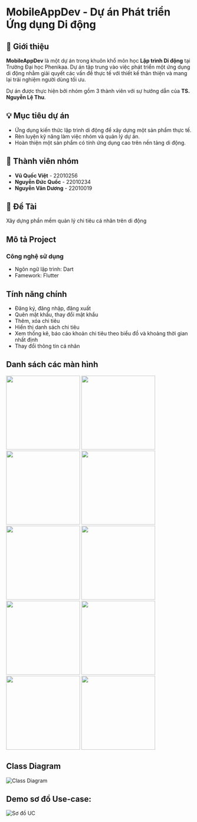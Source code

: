 # MobileAppDev - Dự án Phát triển Ứng dụng Di động  

## 📱 Giới thiệu  
**MobileAppDev** là một dự án trong khuôn khổ môn học **Lập trình Di động** tại Trường Đại học Phenikaa. Dự án tập trung vào việc phát triển một ứng dụng di động nhằm giải quyết các vấn đề thực tế với thiết kế thân thiện và mang lại trải nghiệm người dùng tối ưu.  

Dự án được thực hiện bởi nhóm gồm 3 thành viên với sự hướng dẫn của **TS. Nguyễn Lệ Thu**.  

## 💡 Mục tiêu dự án  
- Ứng dụng kiến thức lập trình di động để xây dựng một sản phẩm thực tế.  
- Rèn luyện kỹ năng làm việc nhóm và quản lý dự án.  
- Hoàn thiện một sản phẩm có tính ứng dụng cao trên nền tảng di động.  

## 👥 Thành viên nhóm  
- **Vũ Quốc Việt** - 22010256  
- **Nguyễn Đức Quốc** - 22010234  
- **Nguyễn Văn Dương** - 22010019  

## 📂 Đề Tài
Xây dựng phần mềm quản lý chi tiêu cá nhân trên di động

## Mô tả Project
### Công nghệ sử dụng
- Ngôn ngữ lập trình: Dart
- Famework: Flutter

## Tính năng chính
- Đăng ký, đăng nhập, đăng xuất
- Quên mật khẩu, thay đổi mật khẩu
- Thêm, xóa chi tiêu
- Hiển thị danh sách chi tiêu
- Xem thống kê, báo cáo khoản chi tiêu theo biểu đồ và khoảng thời gian nhất định
- Thay đổi thông tin cá nhân

## Danh sách các màn hình
<p float = "left">
  <img src="quan_ly_chi_tieu/assets/images/DangKy.png" width="200">
  <img src="quan_ly_chi_tieu/assets/images/DangNhap.png" width="200">
  <img src="quan_ly_chi_tieu/assets/images/QuenMatKhau.png" width="200">
  <img src="quan_ly_chi_tieu/assets/images/Chitieu.png" width="200">
  <img src="quan_ly_chi_tieu/assets/images/Themchitieu.png" width="200">
  <img src="quan_ly_chi_tieu/assets/images/chinhsuagiaodich.png" width="200">
  <img src="quan_ly_chi_tieu/assets/images/Thongke.png" width="200">
  <img src="quan_ly_chi_tieu/assets/images/Lich.png" width="200">
  <img src="quan_ly_chi_tieu/assets/images/chitietgiaodich.png" width="200">
  <img src="quan_ly_chi_tieu/assets/images/caidat.png" width="200">

## Class Diagram
![Class Diagram](quan_ly_chi_tieu/assets/images/UML-Mobile.png)

## Demo sơ đồ Use-case:
![Sơ đồ UC](quan_ly_chi_tieu/assets/images/Use-case-Mobile.png)

<!-- Giải thích sơ đồ Diagram -->
<!-- User → Expense: Một User có nhiều Expense (1-N). Một Expense thuộc về duy nhất một User (1-1) -->
<!-- ExpenseProvider → APIService: ExpenseProvider gọi APIService để lấy dữ liệu và chỉ sử dụng nó khi cần. -->
<!-- APIService → AuthService: APIService cần AuthService để xác thực người dùng trước khi gọi API. -->
<!-- UserProvider → AuthService: UserProvider lưu trạng thái đăng nhập, gọi AuthService để xác thực. -->
<!-- Widgets → Provider: Widgets như ExpenseList, ExpenseCard, AddExpenseForm chỉ lấy dữ liệu từ các Provider. -->

</p>



